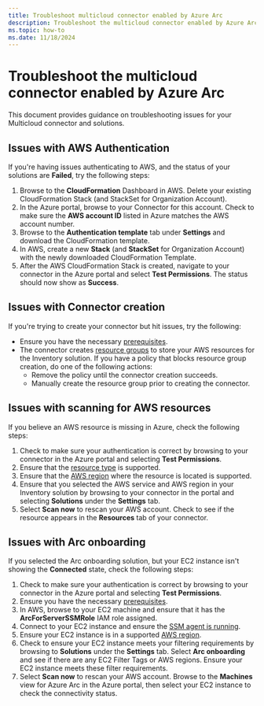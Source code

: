 ```yaml
---
title: Troubleshoot multicloud connector enabled by Azure Arc
description: Troubleshoot the multicloud connector enabled by Azure Arc
ms.topic: how-to
ms.date: 11/18/2024
---
```


# Troubleshoot the multicloud connector enabled by Azure Arc

This document provides guidance on troubleshooting issues for your Multicloud connector and solutions.

## Issues with AWS Authentication

If you're having issues authenticating to AWS, and the status of your solutions are **Failed**, try the following steps:

1. Browse to the **CloudFormation** Dashboard in AWS. Delete your existing CloudFormation Stack (and StackSet for Organization Account).
1. In the Azure portal, browse to your Connector for this account. Check to make sure the **AWS account ID** listed in Azure matches the AWS account number.
1. Browse to the **Authentication template** tab under **Settings** and download the CloudFormation template.
1. In AWS, create a new **Stack** (and **StackSet** for Organization Account) with the newly downloaded CloudFormation Template.
1. After the AWS CloudFormation Stack is created, navigate to your connector in the Azure portal and select **Test Permissions**. The status should now show as **Success**.

## Issues with Connector creation

If you're trying to create your connector but hit issues, try the following:

- Ensure you have the necessary [prerequisites](connect-to-aws.md#prerequisites).
- The connector creates [resource groups](resource-representation.md#resource-group-name) to store your AWS resources for the Inventory solution. If you have a policy that blocks resource group creation, do one of the following actions:
  - Remove the policy until the connector creation succeeds.
  - Manually create the resource group prior to creating the connector.

## Issues with scanning for AWS resources

If you believe an AWS resource is missing in Azure, check the following steps:

1. Check to make sure your authentication is correct by browsing to your connector in the Azure portal and selecting **Test Permissions**.
1. Ensure that the [resource type](view-multicloud-inventory.md#supported-aws-services) is supported.
1. Ensure that the [AWS region](overview.md#supported-regions) where the resource is located is supported.
1. Ensure that you selected the AWS service and AWS region in your Inventory solution by browsing to your connector in the portal and selecting **Solutions** under the **Settings** tab.
1. Select **Scan now** to rescan your AWS account. Check to see if the resource appears in the **Resources** tab of your connector.

## Issues with Arc onboarding

If you selected the Arc onboarding solution, but your EC2 instance isn't showing the **Connected** state, check the following steps:

1. Check to make sure your authentication is correct by browsing to your connector in the Azure portal and selecting **Test Permissions**.
1. Ensure you have the necessary [prerequisites](onboard-multicloud-vms-arc.md#prerequisites).
1. In AWS, browse to your EC2 machine and ensure that it has the **ArcForServerSSMRole** IAM role assigned.
1. Connect to your EC2 instance and ensure the [SSM agent is running](https://docs.aws.amazon.com/systems-manager/latest/userguide/ssm-agent-status-and-restart.html).
1. Ensure your EC2 instance is in a supported [AWS region](overview.md#supported-regions).
1. Check to ensure your EC2 instance meets your filtering requirements by browsing to **Solutions** under the **Settings** tab. Select **Arc onboarding** and see if there are any EC2 Filter Tags or AWS regions. Ensure your EC2 instance meets these filter requirements.
1. Select **Scan now** to rescan your AWS account. Browse to the **Machines** view for Azure Arc in the Azure portal, then select your EC2 instance to check the connectivity status.
